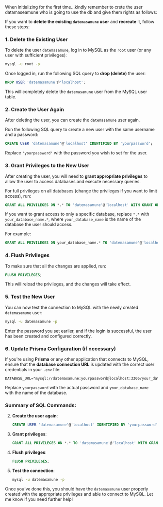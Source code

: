 When initializing for the first time...kindly remember to crete the user datamaseamune who is going to use the db and give them rights as follows:


If you want to **delete the existing `datemasamune` user** and **recreate** it, follow these steps:

### 1. **Delete the Existing User**

To delete the user `datemasamune`, log in to MySQL as the `root` user (or any user with sufficient privileges):

```bash
mysql -u root -p
```

Once logged in, run the following SQL query to **drop (delete)** the user:

```sql
DROP USER 'datemasamune'@'localhost';
```

This will completely delete the `datemasamune` user from the MySQL user table.

### 2. **Create the User Again**

After deleting the user, you can create the `datemasamune` user again.

Run the following SQL query to create a new user with the same username and a password:

```sql
CREATE USER 'datemasamune'@'localhost' IDENTIFIED BY 'yourpassword';
```

Replace `'yourpassword'` with the password you wish to set for the user.

### 3. **Grant Privileges to the New User**

After creating the user, you will need to **grant appropriate privileges** to allow the user to access databases and execute necessary queries.

For full privileges on all databases (change the privileges if you want to limit access), run:

```sql
GRANT ALL PRIVILEGES ON *.* TO 'datemasamune'@'localhost' WITH GRANT OPTION;
```

If you want to grant access to only a specific database, replace `*.*` with `your_database_name.*`, where `your_database_name` is the name of the database the user should access.

For example:

```sql
GRANT ALL PRIVILEGES ON your_database_name.* TO 'datemasamune'@'localhost';
```

### 4. **Flush Privileges**

To make sure that all the changes are applied, run:

```sql
FLUSH PRIVILEGES;
```

This will reload the privileges, and the changes will take effect.

### 5. **Test the New User**

You can now test the connection to MySQL with the newly created `datemasamune` user:

```bash
mysql -u datemasamune -p
```

Enter the password you set earlier, and if the login is successful, the user has been created and configured correctly.

### 6. **Update Prisma Configuration (if necessary)**

If you're using **Prisma** or any other application that connects to MySQL, ensure that the **database connection URL** is updated with the correct user credentials in your `.env` file:

```env
DATABASE_URL="mysql://datemasamune:yourpassword@localhost:3306/your_database_name"
```

Replace `yourpassword` with the actual password and `your_database_name` with the name of the database.

### Summary of SQL Commands:

2. **Create the user again**:

   ```sql
   CREATE USER 'datemasamune'@'localhost' IDENTIFIED BY 'yourpassword';
   ```

3. **Grant privileges**:

   ```sql
   GRANT ALL PRIVILEGES ON *.* TO 'datemasamune'@'localhost' WITH GRANT OPTION;
   ```

4. **Flush privileges**:

   ```sql
   FLUSH PRIVILEGES;
   ```

5. **Test the connection**:

   ```bash
   mysql -u datemasamune -p
   ```

Once you’ve done this, you should have the `datemasamune` user properly created with the appropriate privileges and able to connect to MySQL. Let me know if you need further help!